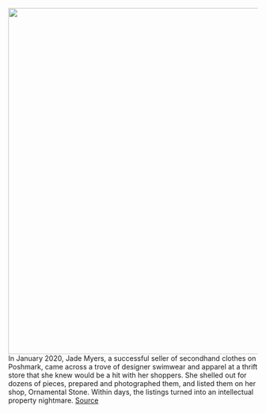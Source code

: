 <img src='https://cdn.vox-cdn.com/thumbor/ywXWpdqZwBDaHWW1AuTWTTJWgUs=/0x0:1090x1941/1200x0/filters:focal(0x0:1090x1941):no_upscale()/cdn.vox-cdn.com/uploads/chorus_asset/file/23076530/748B46D9_AF01_4676_A87D_B70CCADDE19C.jpg' width='700px' /><br/>
In January 2020, Jade Myers, a successful seller of secondhand clothes on Poshmark, came across a trove of designer swimwear and apparel at a thrift store that she knew would be a hit with her shoppers. She shelled out for dozens of pieces, prepared and photographed them, and listed them on her shop, Ornamental Stone. Within days, the listings turned into an intellectual property nightmare.
<a href='https://www.theverge.com/2021/12/13/22826114/takedown-notices-online-thrift-shops-copyright-trademark'> Source <a/>